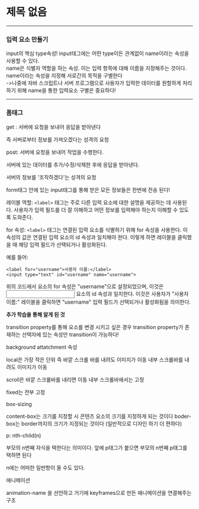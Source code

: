# 제목 없음

---

### 입력 요소 만들기

input의 핵심 type속성!
input태그에는 어떤 type이든 관계없이 name이라는 속성을 사용할 수 있다.<br>
name은 식별자 역할을 하는 속성. 이는 입력 항목에 대해 이름을 지정해주는 것이다.<br>
name이라는 속성을 지정해 서로간의 목적을 구별한다<br>
->나중에 자바 스크립트나 서버 프로그램으로 사용자가 입력한 데이터를 원할하게 처리하기 위해 name을 통한 입력요소 구별은 중요하다!

---

### 폼태그

get : 서버에 요청을 보내어 응답을 받아낸다

즉 서버로부터 정보를 가져오겠다는 성격의 요청

post: 서버에 요청을 보내어 작업을 수행한다.

서버에 있는 데이터를 추가/수정/삭제한 후에 응답을 받아낸다.

서버의 정보를 '조작하겠다'는 성격의 요청

form태그 안에 있는 input태그를 통해 받은 모든 정보들은 한번에 전송 된다!

레이블 역할: `<label>` 태그는 주로 다른 입력 요소에 대한 설명을 제공하는 데 사용된다. 사용자가 입력 필드를 더 잘 이해하고 어떤 정보를 입력해야 하는지 이해할 수 있도록 도와준다.

for 속성: `<label>` 태그는 연결된 입력 요소를 식별하기 위해 for 속성을 사용한다. 이 속성의 값은 연결된 입력 요소의 id 속성과 일치해야 한다. 이렇게 하면 레이블을 클릭했을 때 해당 입력 필드가 선택되거나 활성화된다.

예를 들어:

```
<label for="username">사용자 이름:</label>
<input type="text" id="username" name="username">

```

위의 코드에서 <label> 요소의 for 속성은 "username"으로 설정되었으며, 이것은 <input> 요소의 id 속성과 일치한다. 이것은 사용자가 "사용자 이름:" 레이블을 클릭하면 "username" 입력 필드가 선택되거나 활성화됨을 의미한다.

**추가 학습을 통해 알게 된 것**

transition property를 통해 요소를 변경 시키고 싶은 경우 transition property가 존재하는 선택자에 있는 속성만 transition이 가능하다!

background attatchment 속성

local은 가장 작은 단위 즉 바깥 스크롤 바를 내려도 이미지가 이동 
내부 스크롤바를 내려도 이미지가 이동

scroll은 바깥 스크롤바를 내리면 이동 내부 스크롤바에서는 고정

fixed는 전부 고정

box-sizing

content-box는 크기를 지정할 시 콘텐츠 요소의 크기를 지정하게 되는 것이다
boder-box는 border까지의 크기가 지정되는 것이다 (일반적으로 디자인 하기 더 편하다)

p: nth-child(n)

부모의 n번째 자식을 택한다는 의미이다. 앞에 p태그가 붙으면 부모의 n번째 p태그를 택하면 된다 

n에는 어떠한 일반항이 올 수도 있다.

애니메이션

animation-name 을 선언하고 거기에 keyframes으로 만든 애니메이션을 연결해주는 구조